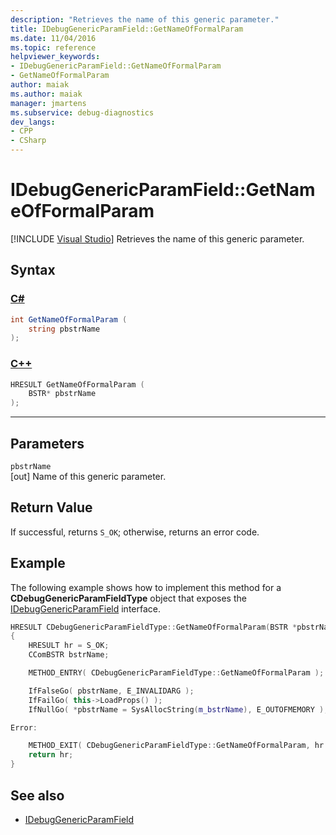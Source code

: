 ```yaml
---
description: "Retrieves the name of this generic parameter."
title: IDebugGenericParamField::GetNameOfFormalParam
ms.date: 11/04/2016
ms.topic: reference
helpviewer_keywords:
- IDebugGenericParamField::GetNameOfFormalParam
- GetNameOfFormalParam
author: maiak
ms.author: maiak
manager: jmartens
ms.subservice: debug-diagnostics
dev_langs:
- CPP
- CSharp
---
```

# IDebugGenericParamField::GetNameOfFormalParam

 [!INCLUDE [Visual Studio](~/includes/applies-to-version/vs-windows-only.md)]
Retrieves the name of this generic parameter.

## Syntax

### [C#](#tab/csharp)
```csharp
int GetNameOfFormalParam (
    string pbstrName
);
```
### [C++](#tab/cpp)
```cpp
HRESULT GetNameOfFormalParam (
    BSTR* pbstrName
);
```
---

## Parameters
`pbstrName`\
[out] Name of this generic parameter.

## Return Value
If successful, returns `S_OK`; otherwise, returns an error code.

## Example
The following example shows how to implement this method for a **CDebugGenericParamFieldType** object that exposes the [IDebugGenericParamField](../../../extensibility/debugger/reference/idebuggenericparamfield.md) interface.

```cpp
HRESULT CDebugGenericParamFieldType::GetNameOfFormalParam(BSTR *pbstrName)
{
    HRESULT hr = S_OK;
    CComBSTR bstrName;

    METHOD_ENTRY( CDebugGenericParamFieldType::GetNameOfFormalParam );

    IfFalseGo( pbstrName, E_INVALIDARG );
    IfFailGo( this->LoadProps() );
    IfNullGo( *pbstrName = SysAllocString(m_bstrName), E_OUTOFMEMORY );

Error:

    METHOD_EXIT( CDebugGenericParamFieldType::GetNameOfFormalParam, hr );
    return hr;
}
```

## See also
- [IDebugGenericParamField](../../../extensibility/debugger/reference/idebuggenericparamfield.md)
